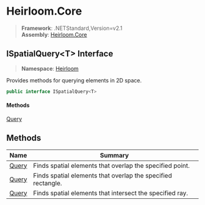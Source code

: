 # Heirloom.Core

> **Framework**: .NETStandard,Version=v2.1  
> **Assembly**: [Heirloom.Core][0]  

## ISpatialQuery\<T> Interface

> **Namespace**: [Heirloom][0]  

Provides methods for querying elements in 2D space.

```cs
public interface ISpatialQuery<T>
```

#### Methods

[Query][1]

## Methods

| Name       | Summary                                                      |
|------------|--------------------------------------------------------------|
| [Query][1] | Finds spatial elements that overlap the specified point.     |
| [Query][1] | Finds spatial elements that overlap the specified rectangle. |
| [Query][1] | Finds spatial elements that intersect the specified ray.     |

[0]: ../../Heirloom.Core.md
[1]: ISpatialQuery[T]/Query.md
